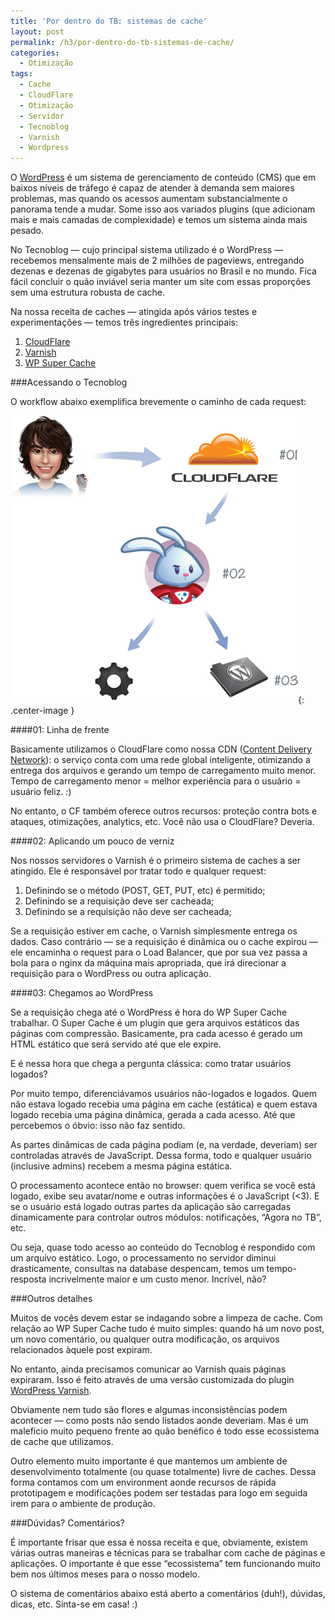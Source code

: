 ```yaml
---
title: 'Por dentro do TB: sistemas de cache'
layout: post
permalink: /h3/por-dentro-do-tb-sistemas-de-cache/
categories:
  - Otimização
tags:
  - Cache
  - CloudFlare
  - Otimização
  - Servidor
  - Tecnoblog
  - Varnish
  - Wordpress
---
```

O [WordPress][wordpress] é um sistema de gerenciamento de conteúdo (CMS) que em baixos níveis de tráfego é capaz de atender à demanda sem maiores problemas, mas quando os acessos aumentam substancialmente o panorama tende a mudar. Some isso aos variados plugins (que adicionam mais e mais camadas de complexidade) e temos um sistema ainda mais pesado.

No Tecnoblog — cujo principal sistema utilizado é o WordPress — recebemos mensalmente mais de 2 milhões de pageviews, entregando dezenas e dezenas de gigabytes para usuários no Brasil e no mundo. Fica fácil concluir o quão inviável seria manter um site com essas proporções sem uma estrutura robusta de cache.

Na nossa receita de caches — atingida após vários testes e experimentações — temos três ingredientes principais:

1. [CloudFlare][cloudflare]
2. [Varnish][varnish]
3. [WP Super Cache][supercache]

###Acessando o Tecnoblog 

O workflow abaixo exemplifica brevemente o caminho de cada request:

![Workflow de acesso ao Tecnoblog](/assets/tecnoblog_workflow_acesso.png){: .center-image }

###\#01: Linha de frente

Basicamente utilizamos o CloudFlare como nossa CDN ([Content Delivery Network][cdn]): o serviço conta com uma rede global inteligente, otimizando a entrega dos arquivos e gerando um tempo de carregamento muito menor. Tempo de carregamento menor = melhor experiência para o usuário = usuário feliz. :)

No entanto, o CF também oferece outros recursos: proteção contra bots e ataques, otimizações, analytics, etc. Você não usa o CloudFlare? Deveria.

###\#02: Aplicando um pouco de verniz

Nos nossos servidores o Varnish é o primeiro sistema de caches a ser atingido. Ele é responsável por tratar todo e qualquer request:

1. Definindo se o método (POST, GET, PUT, etc) é permitido;
2. Definindo se a requisição deve ser cacheada;
3. Definindo se a requisição não deve ser cacheada;

Se a requisição estiver em cache, o Varnish simplesmente entrega os dados. Caso contrário — se a requisição é dinâmica ou o cache expirou — ele encaminha o request para o Load Balancer, que por sua vez passa a bola para o nginx da máquina mais apropriada, que irá direcionar a requisição para o WordPress ou outra aplicação.

###\#03: Chegamos ao WordPress

Se a requisição chega até o WordPress é hora do WP Super Cache trabalhar. O Super Cache é um plugin que gera arquivos estáticos das páginas com compressão. Basicamente, pra cada acesso é gerado um HTML estático que será servido até que ele expire.

E é nessa hora que chega a pergunta clássica: como tratar usuários logados?

Por muito tempo, diferenciávamos usuários não-logados e logados. Quem não estava logado recebia uma página em cache (estática) e quem estava logado recebia uma página dinâmica, gerada a cada acesso. Até que percebemos o óbvio: isso não faz sentido.

As partes dinâmicas de cada página podiam (e, na verdade, deveriam) ser controladas através de JavaScript. Dessa forma, todo e qualquer usuário (inclusive admins) recebem a mesma página estática.

O processamento acontece então no browser: quem verifica se você está logado, exibe seu avatar/nome e outras informações é o JavaScript (<3). E se o usuário está logado outras partes da aplicação são carregadas dinamicamente para controlar outros módulos: notificações, “Agora no TB”, etc.

Ou seja, quase todo acesso ao conteúdo do Tecnoblog é respondido com um arquivo estático. Logo, o processamento no servidor diminui drasticamente, consultas na database despencam, temos um tempo-resposta incrivelmente maior e um custo menor. Incrível, não?

###Outros detalhes

Muitos de vocês devem estar se indagando sobre a limpeza de cache. Com relação ao WP Super Cache tudo é muito simples: quando há um novo post, um novo comentário, ou qualquer outra modificação, os arquivos relacionados àquele post expiram.

No entanto, ainda precisamos comunicar ao Varnish quais páginas expiraram. Isso é feito através de uma versão customizada do plugin [WordPress Varnish][wp-varnish].

Obviamente nem tudo são flores e algumas inconsistências podem acontecer — como posts não sendo listados aonde deveriam. Mas é um malefício muito pequeno frente ao quão benéfico é todo esse ecossistema de cache que utilizamos.

Outro elemento muito importante é que mantemos um ambiente de desenvolvimento totalmente (ou quase totalmente) livre de caches. Dessa forma contamos com um environment aonde recursos de rápida prototipagem e modificações podem ser testadas para logo em seguida irem para o ambiente de produção.

###Dúvidas? Comentários?

É importante frisar que essa é nossa receita e que, obviamente, existem várias outras maneiras e técnicas para se trabalhar com cache de páginas e aplicações. O importante é que esse “ecossistema” tem funcionando muito bem nos últimos meses para o nosso modelo.

O sistema de comentários abaixo está aberto a comentários (duh!), dúvidas, dicas, etc. Sinta-se em casa! :)

[wordpress]: http://wordpress.org/
[cloudflare]: https://www.cloudflare.com/
[varnish]: https://www.varnish-cache.org/
[supercache]: https://wordpress.org/plugins/wp-super-cache/
[cdn]: http://en.wikipedia.org/wiki/Content_delivery_network
[wp-varnish]: https://github.com/pkhamre/wp-varnish
